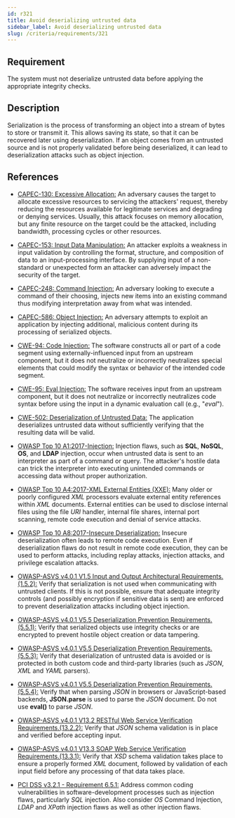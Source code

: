```yaml
---
id: r321
title: Avoid deserializing untrusted data
sidebar_label: Avoid deserializing untrusted data
slug: /criteria/requirements/321
---
```


## Requirement

The system must not deserialize
untrusted data before applying the appropriate integrity checks.

## Description

Serialization is the process
of transforming an object
into a stream of bytes to store
or transmit it.
This allows saving its state,
so that it can be recovered later
using deserialization.
If an object comes from an untrusted source
and is not properly validated
before being deserialized,
it can lead to deserialization attacks
such as object injection.

## References

- [CAPEC-130: Excessive Allocation:](http://capec.mitre.org/data/definitions/130.html)
  An adversary causes the target
  to allocate excessive resources
  to servicing the attackers' request,
  thereby reducing the resources available
  for legitimate services
  and degrading
  or denying services.
  Usually,
  this attack focuses on
  memory allocation,
  but any finite resource on the target
  could be the attacked,
  including bandwidth,
  processing cycles or other resources.

- [CAPEC-153: Input Data Manipulation:](http://capec.mitre.org/data/definitions/153.html)
  An attacker exploits a weakness
  in input validation by controlling the format,
  structure, and composition of data
  to an input-processing interface.
  By supplying input of a non-standard
  or unexpected form
  an attacker can adversely impact
  the security of the target.

- [CAPEC-248: Command Injection:](http://capec.mitre.org/data/definitions/248.html)
  An adversary looking to execute a command
  of their choosing,
  injects new items into an existing command
  thus modifying interpretation away
  from what was intended.

- [CAPEC-586: Object Injection:](http://capec.mitre.org/data/definitions/586.html)
  An adversary attempts to exploit
  an application by injecting additional,
  malicious content during its processing
  of serialized objects.

- [CWE-94: Code Injection:](https://cwe.mitre.org/data/definitions/94.html)
  The software constructs all
  or part of a code segment
  using externally-influenced input
  from an upstream component,
  but it does not neutralize
  or incorrectly neutralizes special elements
  that could modify the syntax
  or behavior of the intended code segment.

- [CWE-95: Eval Injection:](https://cwe.mitre.org/data/definitions/95.html)
  The software receives input
  from an upstream component,
  but it does not neutralize
  or incorrectly neutralizes code syntax
  before using the input
  in a dynamic evaluation call (e.g., "*eval*").

- [CWE-502: Deserialization of Untrusted Data:](https://cwe.mitre.org/data/definitions/502.html)
  The application deserializes untrusted data
  without sufficiently verifying
  that the resulting data will be valid.

- [OWASP Top 10 A1:2017-Injection:](https://owasp.org/www-project-top-ten/OWASP_Top_Ten_2017/Top_10-2017_A1-Injection)
  Injection flaws,
  such as **SQL**, **NoSQL**, **OS**,
  and **LDAP** injection,
  occur when untrusted data is sent to an interpreter
  as part of a command or query.
  The attacker's hostile data
  can trick the interpreter
  into executing unintended commands
  or accessing data
  without proper authorization.

- [OWASP Top 10 A4:2017-XML External Entities (XXE):](https://owasp.org/www-project-top-ten/OWASP_Top_Ten_2017/Top_10-2017_A4-XML_External_Entities_(XXE))
  Many older or poorly configured *XML* processors
  evaluate external entity references
  within *XML* documents.
  External entities can be used
  to disclose internal files
  using the file *URI* handler,
  internal file shares, internal port scanning,
  remote code execution
  and denial of service attacks.

- [OWASP Top 10 A8:2017-Insecure Deserialization:](https://owasp.org/www-project-top-ten/OWASP_Top_Ten_2017/Top_10-2017_A8-Insecure_Deserialization)
  Insecure deserialization often leads
  to remote code execution.
  Even if deserialization flaws
  do not result in remote code execution,
  they can be used to perform attacks,
  including replay attacks,
  injection attacks,
  and privilege escalation attacks.

- [OWASP-ASVS v4.0.1 V1.5 Input and Output Architectural Requirements.(1.5.2):](https://owasp.org/www-pdf-archive/OWASP_Application_Security_Verification_Standard_4.0-en.pdf)
  Verify that serialization is not used
  when communicating with untrusted clients.
  If this is not possible,
  ensure that adequate integrity controls
  (and possibly encryption if sensitive data is sent)
  are enforced to prevent deserialization attacks
  including object injection.

- [OWASP-ASVS v4.0.1 V5.5 Deserialization Prevention Requirements.(5.5.1):](https://owasp.org/www-pdf-archive/OWASP_Application_Security_Verification_Standard_4.0-en.pdf)
  Verify that serialized objects
  use integrity checks
  or are encrypted to prevent hostile object creation
  or data tampering.

- [OWASP-ASVS v4.0.1 V5.5 Deserialization Prevention Requirements.(5.5.3):](https://owasp.org/www-pdf-archive/OWASP_Application_Security_Verification_Standard_4.0-en.pdf)
  Verify that deserialization of untrusted data
  is avoided or is protected in both
  custom code and third-party libraries
  (such as *JSON*, *XML* and *YAML* parsers).

- [OWASP-ASVS v4.0.1 V5.5 Deserialization Prevention Requirements.(5.5.4):](https://owasp.org/www-pdf-archive/OWASP_Application_Security_Verification_Standard_4.0-en.pdf)
  Verify that when parsing *JSON* in browsers
  or JavaScript-based backends,
  **JSON.parse** is used to parse the *JSON* document.
  Do not use **eval()** to parse *JSON*.

- [OWASP-ASVS v4.0.1 V13.2 RESTful Web Service Verification Requirements.(13.2.2):](https://owasp.org/www-pdf-archive/OWASP_Application_Security_Verification_Standard_4.0-en.pdf)
  Verify that *JSON* schema validation
  is in place and verified before accepting input.

- [OWASP-ASVS v4.0.1 V13.3 SOAP Web Service Verification Requirements.(13.3.1):](https://owasp.org/www-pdf-archive/OWASP_Application_Security_Verification_Standard_4.0-en.pdf)
  Verify that *XSD* schema validation takes place
  to ensure a properly formed *XML* document,
  followed by validation of each input field
  before any processing of that data takes place.

- [PCI DSS v3.2.1 - Requirement 6.5.1:](https://www.pcisecuritystandards.org/documents/PCI_DSS_v3-2-1.pdf)
  Address common coding vulnerabilities
  in software-development processes
  such as injection flaws,
  particularly *SQL* injection.
  Also consider *OS* Command Injection,
  *LDAP* and *XPath* injection flaws
  as well as other injection flaws.
